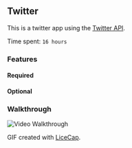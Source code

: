 ## Twitter

This is a twitter app using the [Twitter API](https://dev.twitter.com/rest/public).

Time spent: `16 hours`

### Features

#### Required

#### Optional

### Walkthrough
![Video Walkthrough](twitter.gif)

GIF created with [LiceCap](http://www.cockos.com/licecap/).




